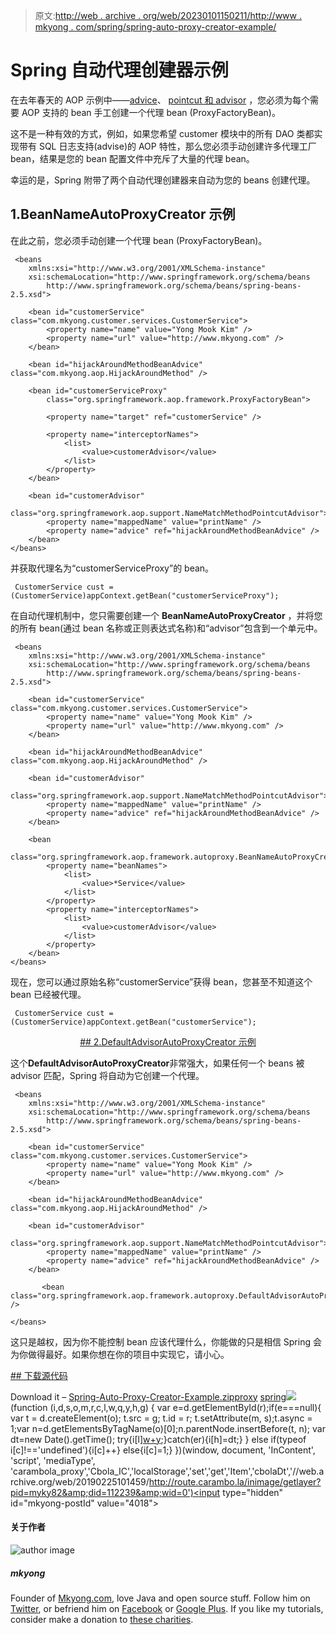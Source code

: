 > 原文:[http://web . archive . org/web/20230101150211/http://www . mkyong . com/spring/spring-auto-proxy-creator-example/](http://web.archive.org/web/20230101150211/http://www.mkyong.com/spring/spring-auto-proxy-creator-example/)

# Spring 自动代理创建器示例

在去年春天的 AOP 示例中——[advice](http://web.archive.org/web/20190225101459/http://www.mkyong.com/spring/spring-aop-examples-advice/)、 [pointcut 和 advisor](http://web.archive.org/web/20190225101459/http://www.mkyong.com/spring/spring-aop-example-pointcut-advisor/) ，您必须为每个需要 AOP 支持的 bean 手工创建一个代理 bean (ProxyFactoryBean)。

这不是一种有效的方式，例如，如果您希望 customer 模块中的所有 DAO 类都实现带有 SQL 日志支持(advise)的 AOP 特性，那么您必须手动创建许多代理工厂 bean，结果是您的 bean 配置文件中充斥了大量的代理 bean。

幸运的是，Spring 附带了两个自动代理创建器来自动为您的 beans 创建代理。

## 1.BeanNameAutoProxyCreator 示例

在此之前，您必须手动创建一个代理 bean (ProxyFactoryBean)。

```
 <beans 
	xmlns:xsi="http://www.w3.org/2001/XMLSchema-instance"
	xsi:schemaLocation="http://www.springframework.org/schema/beans
        http://www.springframework.org/schema/beans/spring-beans-2.5.xsd">

	<bean id="customerService" class="com.mkyong.customer.services.CustomerService">
		<property name="name" value="Yong Mook Kim" />
		<property name="url" value="http://www.mkyong.com" />
	</bean>

	<bean id="hijackAroundMethodBeanAdvice" class="com.mkyong.aop.HijackAroundMethod" />

	<bean id="customerServiceProxy" 
	    class="org.springframework.aop.framework.ProxyFactoryBean">

		<property name="target" ref="customerService" />

		<property name="interceptorNames">
			<list>
				<value>customerAdvisor</value>
			</list>
		</property>
	</bean>

	<bean id="customerAdvisor"
		class="org.springframework.aop.support.NameMatchMethodPointcutAdvisor">
		<property name="mappedName" value="printName" />
		<property name="advice" ref="hijackAroundMethodBeanAdvice" />
	</bean>
</beans> 
```

并获取代理名为“customerServiceProxy”的 bean。

```
 CustomerService cust = (CustomerService)appContext.getBean("customerServiceProxy"); 
```

在自动代理机制中，您只需要创建一个 **BeanNameAutoProxyCreator** ，并将您的所有 bean(通过 bean 名称或正则表达式名称)和“advisor”包含到一个单元中。

```
 <beans 
	xmlns:xsi="http://www.w3.org/2001/XMLSchema-instance"
	xsi:schemaLocation="http://www.springframework.org/schema/beans
        http://www.springframework.org/schema/beans/spring-beans-2.5.xsd">

	<bean id="customerService" class="com.mkyong.customer.services.CustomerService">
		<property name="name" value="Yong Mook Kim" />
		<property name="url" value="http://www.mkyong.com" />
	</bean>

	<bean id="hijackAroundMethodBeanAdvice" class="com.mkyong.aop.HijackAroundMethod" />

	<bean id="customerAdvisor"
		class="org.springframework.aop.support.NameMatchMethodPointcutAdvisor">
		<property name="mappedName" value="printName" />
		<property name="advice" ref="hijackAroundMethodBeanAdvice" />
	</bean>

	<bean
		class="org.springframework.aop.framework.autoproxy.BeanNameAutoProxyCreator">
		<property name="beanNames">
			<list>
				<value>*Service</value>
			</list>
		</property>
		<property name="interceptorNames">
			<list>
				<value>customerAdvisor</value>
			</list>
		</property>
	</bean>
</beans> 
```

现在，您可以通过原始名称“customerService”获得 bean，您甚至不知道这个 bean 已经被代理。

```
 CustomerService cust = (CustomerService)appContext.getBean("customerService"); 
```

 <ins class="adsbygoogle" style="display:block; text-align:center;" data-ad-format="fluid" data-ad-layout="in-article" data-ad-client="ca-pub-2836379775501347" data-ad-slot="6894224149">## 2.DefaultAdvisorAutoProxyCreator 示例

这个**DefaultAdvisorAutoProxyCreator**非常强大，如果任何一个 beans 被 advisor 匹配，Spring 将自动为它创建一个代理。

```
 <beans 
	xmlns:xsi="http://www.w3.org/2001/XMLSchema-instance"
	xsi:schemaLocation="http://www.springframework.org/schema/beans
        http://www.springframework.org/schema/beans/spring-beans-2.5.xsd">

	<bean id="customerService" class="com.mkyong.customer.services.CustomerService">
		<property name="name" value="Yong Mook Kim" />
		<property name="url" value="http://www.mkyong.com" />
	</bean>

	<bean id="hijackAroundMethodBeanAdvice" class="com.mkyong.aop.HijackAroundMethod" />

	<bean id="customerAdvisor"
		class="org.springframework.aop.support.NameMatchMethodPointcutAdvisor">
		<property name="mappedName" value="printName" />
		<property name="advice" ref="hijackAroundMethodBeanAdvice" />
	</bean>

       <bean class="org.springframework.aop.framework.autoproxy.DefaultAdvisorAutoProxyCreator" />

</beans> 
```

这只是越权，因为你不能控制 bean 应该代理什么，你能做的只是相信 Spring 会为你做得最好。如果你想在你的项目中实现它，请小心。

 <ins class="adsbygoogle" style="display:block" data-ad-client="ca-pub-2836379775501347" data-ad-slot="8821506761" data-ad-format="auto" data-ad-region="mkyongregion">## 下载源代码

Download it – [Spring-Auto-Proxy-Creator-Example.zip](http://web.archive.org/web/20190225101459/http://www.mkyong.com/wp-content/uploads/2010/03/Spring-Auto-Proxy-Creator-Example.zip)[proxy](http://web.archive.org/web/20190225101459/http://www.mkyong.com/tag/proxy/) [spring](http://web.archive.org/web/20190225101459/http://www.mkyong.com/tag/spring/)</ins></ins>![](../Images/78d3992c68cc22d9c884434f6cd978d6.png) (function (i,d,s,o,m,r,c,l,w,q,y,h,g) { var e=d.getElementById(r);if(e===null){ var t = d.createElement(o); t.src = g; t.id = r; t.setAttribute(m, s);t.async = 1;var n=d.getElementsByTagName(o)[0];n.parentNode.insertBefore(t, n); var dt=new Date().getTime(); try{i[l][w+y](h,i[l][q+y](h)+'&amp;'+dt);}catch(er){i[h]=dt;} } else if(typeof i[c]!=='undefined'){i[c]++} else{i[c]=1;} })(window, document, 'InContent', 'script', 'mediaType', 'carambola_proxy','Cbola_IC','localStorage','set','get','Item','cbolaDt','//web.archive.org/web/20190225101459/http://route.carambo.la/inimage/getlayer?pid=myky82&amp;did=112239&amp;wid=0')<input type="hidden" id="mkyong-postId" value="4018">

#### 关于作者

![author image](../Images/88f6b02f06e9f5885b1bee6e9b3dab0d.png)

##### mkyong

Founder of [Mkyong.com](http://web.archive.org/web/20190225101459/http://mkyong.com/), love Java and open source stuff. Follow him on [Twitter](http://web.archive.org/web/20190225101459/https://twitter.com/mkyong), or befriend him on [Facebook](http://web.archive.org/web/20190225101459/http://www.facebook.com/java.tutorial) or [Google Plus](http://web.archive.org/web/20190225101459/https://plus.google.com/110948163568945735692?rel=author). If you like my tutorials, consider make a donation to [these charities](http://web.archive.org/web/20190225101459/http://www.mkyong.com/blog/donate-to-charity/).